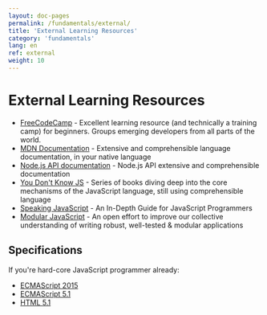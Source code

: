 ```yaml
---
layout: doc-pages
permalink: /fundamentals/external/
title: 'External Learning Resources'
category: 'fundamentals'
lang: en
ref: external
weight: 10
---
```


# External Learning Resources

- [FreeCodeCamp](https://www.freecodecamp.com/) - Excellent learning resource (and technically a training camp) for beginners. Groups emerging developers from all parts of the world.
- [MDN Documentation](https://developer.mozilla.org/docs/Web/JavaScript) - Extensive and comprehensible language documentation, in your native language
- [Node.js API documentation](https://nodejs.org/dist/latest-v7.x/docs/api/) - Node.js API extensive and comprehensible documentation
- [You Don't Know JS](https://github.com/getify/You-Dont-Know-JS#you-dont-know-js-book-series) - Series of books diving deep into the core mechanisms of the JavaScript language, still using comprehensible language
- [Speaking JavaScript](http://speakingjs.com/) - An In-Depth Guide for JavaScript Programmers
- [Modular JavaScript](https://mjavascript.com/) - An open effort to improve our collective understanding of writing robust, well-tested & modular applications

## Specifications

If you're hard-core JavaScript programmer already:

- [ECMAScript 2015](http://www.ecma-international.org/ecma-262/6.0/)
- [ECMAScript 5.1](http://es5.github.io/)
- [HTML 5.1](https://www.w3.org/TR/2016/REC-html51-20161101/)
